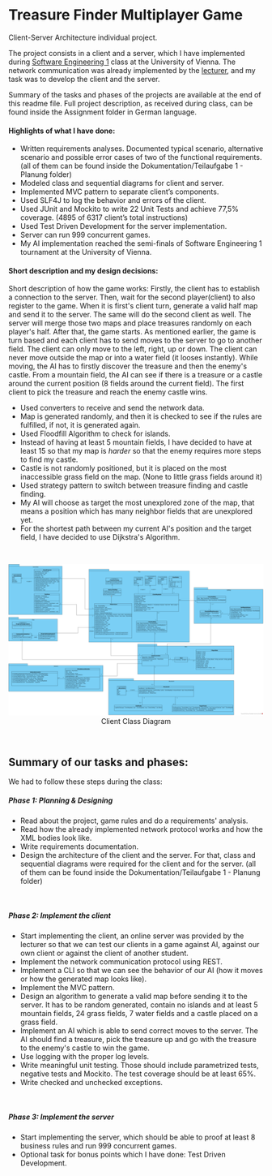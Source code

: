 # Treasure Finder Multiplayer Game

Client-Server Architecture individual project. 

The project consists in a client and a server, which I have implemented during [Software Engineering 1][1] class at the University of Vienna. The network communication was already implemented by the [lecturer][2], and my task was to develop the client and the server. <br>

Summary of the tasks and phases of the projects are available at the end of this readme file.
Full project description, as received during class, can be found inside the Assignment folder in German language.


#### Highlights of what I have done:

-	Written requirements analyses. Documented typical scenario, alternative scenario and possible error cases of two of the functional requirements. (all of them can be found inside the Dokumentation/Teilaufgabe 1 - Planung folder)
-	Modeled class and sequential diagrams for client and server.
-	Implemented MVC pattern to separate client’s components.
-	Used SLF4J to log the behavior and errors of the client.
-	Used JUnit and Mockito to write 22 Unit Tests and achieve 77,5% coverage. (4895 of 6317 client’s total instructions)
-	Used Test Driven Development for the server implementation.
-	Server can run 999 concurrent games.
-	My AI implementation reached the semi-finals of Software Engineering 1 tournament at the University of Vienna.



#### Short description and my design decisions:


Short description of how the game works: Firstly, the client has to establish a connection to the server. Then, wait for the second player(client) to also register to the game. When it is first's client turn, generate a valid half map and send it to the server. The same will do the second client as well. The server will merge those two maps and place treasures randomly on each player's half. After that, the game starts. As mentioned earlier, the game is turn based and each client has to send moves to the server to go to another field. The client can only move to the left, right, up or down. The client can never move outside the map or into a water field (it looses instantly). While moving, the AI has to firstly discover the treasure and then the enemy's castle. From a mountain field, the AI can see if there is a treasure or a castle around the current position (8 fields around the current field). The first client to pick the treasure and reach the enemy castle wins.


* Used converters to receive and send the network data.
* Map is generated randomly, and then it is checked to see if the rules are fulfilled, if not, it is generated again.
* Used Floodfill Algorithm to check for islands.
* Instead of having at least 5 mountain fields, I have decided to have at least 15 so that my map is _harder_ so that the enemy requires more steps to find my castle.
* Castle is not randomly positioned, but it is placed on the most inaccessible grass field on the map. (None to little grass fields around it)
* Used strategy pattern to switch between treasure finding and castle finding.
* My AI will choose as target the most unexplored zone of the map, that means a position which has many neighbor fields that are unexplored yet.
* For the shortest path between my current AI's position and the target field, I have decided to use Dijkstra's Algorithm.

<br>

<p align="middle">
  <img src="https://github.com/arynor96/treasure-finder/blob/main/Dokumentation/Teilaufgabe%201%20-%20Planung/client_klassendiagramm_png.png?raw=true"/>
  Client Class Diagram
</p>



<br>

## Summary of our tasks and phases:

We had to follow these steps during the class:

##### Phase 1: Planning & Designing
* Read about the project, game rules and do a requirements' analysis.
* Read how the already implemented network protocol works and how the XML bodies look like.
* Write requirements documentation.
* Design the architecture of the client and the server. For that, class and sequential diagrams were required for the client and for the server. (all of them can be found inside the Dokumentation/Teilaufgabe 1 - Planung folder)
<br>

##### Phase 2: Implement the client
* Start implementing the client, an online server was provided by the lecturer so that we can test our clients in a game against AI, against our own client or against the client of another student.
* Implement the network communication protocol using REST.
* Implement a CLI so that we can see the behavior of our AI (how it moves or how the generated map looks like).
* Implement the MVC pattern.
* Design an algorithm to generate a valid map before sending it to the server. It has to be random generated, contain no islands and at least 5 mountain fields, 24 grass fields, 7 water fields and a castle placed on a grass field.
* Implement an AI which is able to send correct moves to the server. The AI should find a treasure, pick the treasure up and go with the treasure to the enemy's castle to win the game.
* Use logging with the proper log levels.
* Write meaningful unit testing. Those should include parametrized tests, negative tests and Mockito. The test coverage should be at least 65%.
* Write checked and unchecked exceptions.
<br>

##### Phase 3: Implement the server
* Start implementing the server, which should be able to proof at least 8 business rules and run 999 concurrent games.
* Optional task for bonus points which I have done: Test Driven Development.


[1]: https://ufind.univie.ac.at/en/course.html?lv=051040&semester=2022W
[2]: https://ufind.univie.ac.at/en/person.html?id=54217
